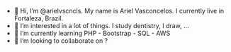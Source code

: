 - 👋 Hi, I’m @arielvscncls. My name is Ariel Vasconcelos. I currently live in Fortaleza, Brazil.
- 👀 I’m interested in a lot of things. I study dentistry, I draw, ...
- 🌱 I’m currently learning PHP - Bootstrap - SQL - AWS
- 💞️ I’m looking to collaborate on ?

<!---
arielvscncls/arielvscncls is a ✨ special ✨ repository because its `README.md` (this file) appears on your GitHub profile.
You can click the Preview link to take a look at your changes.
--->
